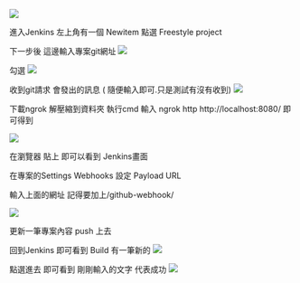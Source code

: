 ![](Pasted%20image%2020230920172752.png)


進入Jenkins 左上角有一個 Newitem 點選 Freestyle project 

下一步後 這邊輸入專案git網址
![](Pasted%20image%2020230920172803.png)

勾選
![](Pasted%20image%2020230920172815.png)

收到git請求 會發出的訊息 ( 隨便輸入即可.只是測試有沒有收到)
![](Pasted%20image%2020230920172824.png)

下載ngrok 解壓縮到資料夾 執行cmd 
輸入 ngrok http http://localhost:8080/  即可得到

![](Pasted%20image%2020230920172835.png)

在瀏覽器 貼上  即可以看到 Jenkins畫面


在專案的Settings Webhooks 設定 Payload URL

輸入上面的網址 記得要加上/github-webhook/

![](Pasted%20image%2020230920172846.png)

更新一筆專案內容 push 上去 

回到Jenkins 即可看到 Build 有一筆新的
![](Pasted%20image%2020230920172900.png)

點選進去  即可看到 剛剛輸入的文字  代表成功
![](Pasted%20image%2020230920172911.png)